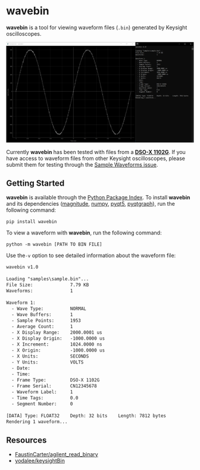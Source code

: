# wavebin
**wavebin** is a tool for viewing waveform files (``.bin``) generated by Keysight oscilloscopes.

![Screenshot](screenshot.png)

Currently **wavebin** has been tested with files from a [**DSO-X 1102G**](https://www.keysight.com/en/pdx-2766207-pn-DSOX1102G/oscilloscope-70-100-mhz-2-analog-channels). If you have access to waveform files from other Keysight oscilloscopes, please submit them for testing through the [Sample Waveforms issue](https://github.com/sam210723/wavebin/issues/1).

## Getting Started
**wavebin** is available through the [Python Package Index](https://pypi.org). To install **wavebin** and its dependencies ([magnitude](https://pypi.org/project/magnitude/), [numpy](https://numpy.org/), [pyqt5](https://pypi.org/project/PyQt5/), [pyqtgraph](http://www.pyqtgraph.org/)), run the following command:

```
pip install wavebin
```

To view a waveform with **wavebin**, run the following command:

```
python -m wavebin [PATH TO BIN FILE]
```

Use the``-v`` option to see detailed information about the waveform file:

```
wavebin v1.0

Loading "samples\sample.bin"...
File Size:              7.79 KB
Waveforms:              1

Waveform 1:
  - Wave Type:          NORMAL
  - Wave Buffers:       1
  - Sample Points:      1953
  - Average Count:      1
  - X Display Range:    2000.0001 us
  - X Display Origin:   -1000.0000 us
  - X Increment:        1024.0000 ns
  - X Origin:           -1000.0000 us
  - X Units:            SECONDS
  - Y Units:            VOLTS
  - Date:
  - Time:
  - Frame Type:         DSO-X 1102G
  - Frame Serial:       CN12345678
  - Waveform Label:     1
  - Time Tags:          0.0
  - Segment Number:     0

[DATA] Type: FLOAT32    Depth: 32 bits    Length: 7812 bytes
Rendering 1 waveform...
```

## Resources
  - [FaustinCarter/agilent_read_binary](https://github.com/FaustinCarter/agilent_read_binary)
  - [yodalee/keysightBin](https://github.com/yodalee/keysightBin/)
